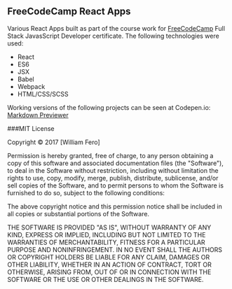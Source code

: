 FreeCodeCamp React Apps 
-----------------------

Various React Apps built as part of the course work for [FreeCodeCamp](http://freecodecamp.com) Full Stack JavasScript Developer certificate.
The following technologies were used:
- React
- ES6
- JSX
- Babel
- Webpack 
- HTML/CSS/SCSS

Working versions of the following projects can be seen at Codepen.io:  
[Markdown Previewer](http://codepen.io/billfero/full/rjYdQJ/)


###MIT License

Copyright &copy; 2017 [William Fero]

Permission is hereby granted, free of charge, to any person obtaining a copy
of this software and associated documentation files (the "Software"), to deal
in the Software without restriction, including without limitation the rights
to use, copy, modify, merge, publish, distribute, sublicense, and/or sell
copies of the Software, and to permit persons to whom the Software is
furnished to do so, subject to the following conditions:

The above copyright notice and this permission notice shall be included in all
copies or substantial portions of the Software.

THE SOFTWARE IS PROVIDED "AS IS", WITHOUT WARRANTY OF ANY KIND, EXPRESS OR
IMPLIED, INCLUDING BUT NOT LIMITED TO THE WARRANTIES OF MERCHANTABILITY,
FITNESS FOR A PARTICULAR PURPOSE AND NONINFRINGEMENT. IN NO EVENT SHALL THE
AUTHORS OR COPYRIGHT HOLDERS BE LIABLE FOR ANY CLAIM, DAMAGES OR OTHER
LIABILITY, WHETHER IN AN ACTION OF CONTRACT, TORT OR OTHERWISE, ARISING FROM,
OUT OF OR IN CONNECTION WITH THE SOFTWARE OR THE USE OR OTHER DEALINGS IN THE
SOFTWARE.